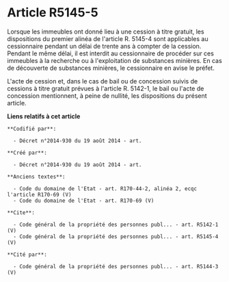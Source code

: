 # Article R5145-5

Lorsque les immeubles ont donné lieu à une cession à titre gratuit, les dispositions du premier alinéa de l'article R. 5145-4
sont applicables au cessionnaire pendant un délai de trente ans à compter de la cession. Pendant le même délai, il est
interdit au cessionnaire de procéder sur ces immeubles à la recherche ou à l'exploitation de substances minières. En cas de
découverte de substances minières, le cessionnaire en avise le préfet. 

L'acte de cession et, dans le cas de bail ou de concession suivis de cessions à titre gratuit prévues à l'article R. 5142-1,
le bail ou l'acte de concession mentionnent, à peine de nullité, les dispositions du présent article.

**Liens relatifs à cet article**

	**Codifié par**:

	  - Décret n°2014-930 du 19 août 2014 - art.

	**Créé par**:

	  - Décret n°2014-930 du 19 août 2014 - art.

	**Anciens textes**:

	  - Code du domaine de l'Etat - art. R170-44-2, alinéa 2, ecqc l'article R170-69 (V)
	  - Code du domaine de l'Etat - art. R170-69 (V)

	**Cite**:

	  - Code général de la propriété des personnes publ... - art. R5142-1 (V)
	  - Code général de la propriété des personnes publ... - art. R5145-4 (V)

	**Cité par**:

	  - Code général de la propriété des personnes publ... - art. R5144-3 (V)

